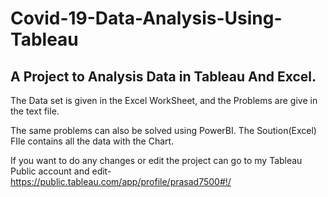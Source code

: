 # Covid-19-Data-Analysis-Using-Tableau

A Project to Analysis Data in Tableau And Excel.
------------------------------------------------
The Data set is given in the Excel WorkSheet, and the Problems are give in the text file.

The same problems can also be solved using PowerBI.
The Soution(Excel) FIle contains all the data with the Chart.

If you want to do any changes or edit the project can go to my Tableau Public account and edit-
https://public.tableau.com/app/profile/prasad7500#!/

